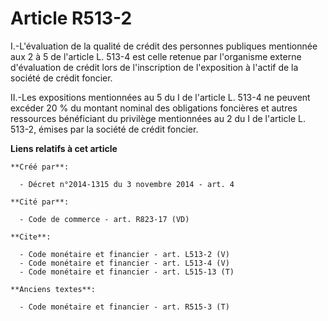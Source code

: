 # Article R513-2

I.-L'évaluation de la qualité de crédit des personnes publiques mentionnée aux 2 à 5 de l'article L. 513-4 est celle retenue
par l'organisme externe d'évaluation de crédit lors de l'inscription de l'exposition à l'actif de la société de crédit
foncier. 

II.-Les expositions mentionnées au 5 du I de l'article L. 513-4 ne peuvent excéder 20 % du montant nominal des obligations
foncières et autres ressources bénéficiant du privilège mentionnées au 2 du I de l'article L. 513-2, émises par la société de
crédit foncier.

**Liens relatifs à cet article**

	**Créé par**:

	  - Décret n°2014-1315 du 3 novembre 2014 - art. 4

	**Cité par**:

	  - Code de commerce - art. R823-17 (VD)

	**Cite**:

	  - Code monétaire et financier - art. L513-2 (V)
	  - Code monétaire et financier - art. L513-4 (V)
	  - Code monétaire et financier - art. L515-13 (T)

	**Anciens textes**:

	  - Code monétaire et financier - art. R515-3 (T)
